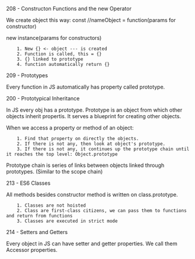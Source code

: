208 - Constructon Functions and the new Operator

We create object this way: const //nameObject = function(params for constructor)

new instance(params for constructors)

        1. New {} <- object --- is created
        2. Function is called, this = {}
        3. {} linked to prototype
        4. function automatically return {}

209 - Prototypes

Every function in JS automatically has property called prototype.

200 - Prototypical Inheritance

In JS every obj has a prototype. Prototype is an object from which other objects inherit propertis. It serves a blueprint for creating other objects.

When we access a property or method of an object:

        1. Find that property on directly the objects.
        2. If there is not any, then look at object's prototype.
        3. If there is not any, it continues up the prototype chain until it reaches the top level: Object.prototype

Prototype chain is series of links between objects linked through prototypes. (Similar to the scope chain)

213 - ES6 Classes

All methods besides constructor method is written on class.prototype.

        1. Classes are not hoisted
        2. Class are first-class citizens, we can pass them to functions and return from functions
        3. Classes are executed in strict mode

214 - Setters and Getters

Every object in JS can have setter and getter properties. We call them Accessor properties.
